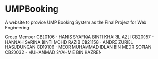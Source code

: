 # UMPBooking
A website to provide UMP Booking System as the Final Project for Web Engineering

Group Member
CB20106 - HANIS SYAFIQA BINTI KHAIRIL AZLI
CB20057 - HANNAH SARINA BINTI MOHD RAZIB
CB21158 - ANDRE ZURIEL HASUDUNGAN
CD19106 - MEOR MUHAMMAD IDLAN BIN MEOR SOPIAN
CB20032 - MUHAMMAD SYAHMIE BIN HAZREN
